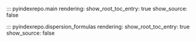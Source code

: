 ::: pyindexrepo.main
rendering:
show_root_toc_entry: true
show_source: false

::: pyindexrepo.dispersion_formulas
rendering:
show_root_toc_entry: true
show_source: false
